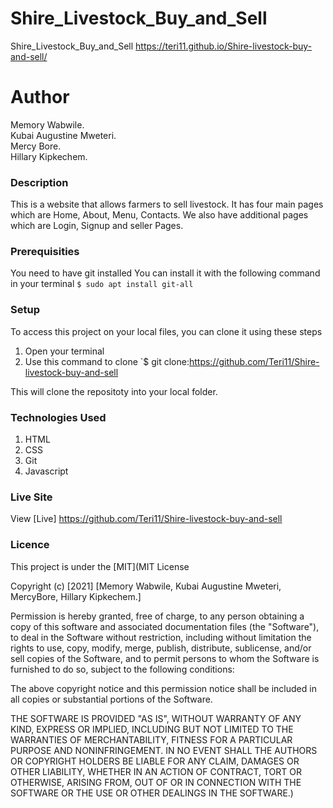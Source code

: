 # Shire_Livestock_Buy_and_Sell
 Shire_Livestock_Buy_and_Sell  https://teri11.github.io/Shire-livestock-buy-and-sell/

 # Author
Memory Wabwile.<br>
Kubai Augustine Mweteri.<br>
Mercy Bore.<br>
Hillary Kipkechem.
### Description
This is a website that allows farmers to sell livestock. It has four main pages which are Home, About, Menu, Contacts.
We also have additional pages which are Login, Signup and seller Pages.
### Prerequisities
You need to have git installed
You can install it with the following command in your terminal
`$ sudo apt install git-all`
### Setup
To access this project on your local files, you can clone it using these steps
1. Open your terminal<br>
2. Use this command to clone `$ git clone:https://github.com/Teri11/Shire-livestock-buy-and-sell

This will clone the repositoty into your local folder.
### Technologies Used
1. HTML
2. CSS
3. Git
4. Javascript
### Live Site
View [Live]  https://github.com/Teri11/Shire-livestock-buy-and-sell

### Licence
This project is under the  [MIT](MIT License

Copyright (c) [2021] [Memory Wabwile, Kubai Augustine Mweteri, MercyBore, Hillary Kipkechem.]

Permission is hereby granted, free of charge, to any person obtaining a copy
of this software and associated documentation files (the "Software"), to deal
in the Software without restriction, including without limitation the rights
to use, copy, modify, merge, publish, distribute, sublicense, and/or sell
copies of the Software, and to permit persons to whom the Software is
furnished to do so, subject to the following conditions:

The above copyright notice and this permission notice shall be included in all
copies or substantial portions of the Software.

THE SOFTWARE IS PROVIDED "AS IS", WITHOUT WARRANTY OF ANY KIND, EXPRESS OR
IMPLIED, INCLUDING BUT NOT LIMITED TO THE WARRANTIES OF MERCHANTABILITY,
FITNESS FOR A PARTICULAR PURPOSE AND NONINFRINGEMENT. IN NO EVENT SHALL THE
AUTHORS OR COPYRIGHT HOLDERS BE LIABLE FOR ANY CLAIM, DAMAGES OR OTHER
LIABILITY, WHETHER IN AN ACTION OF CONTRACT, TORT OR OTHERWISE, ARISING FROM,
OUT OF OR IN CONNECTION WITH THE SOFTWARE OR THE USE OR OTHER DEALINGS IN THE
SOFTWARE.)
